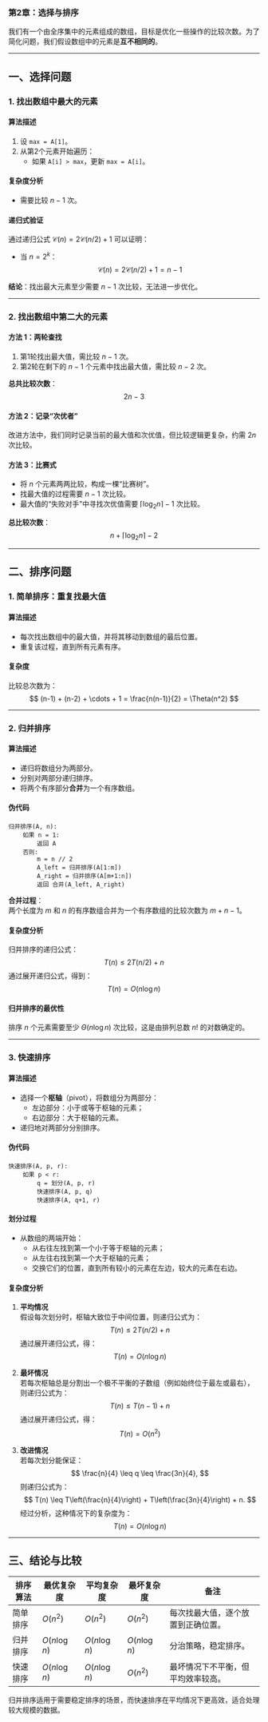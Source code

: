 ### 第2章：选择与排序

我们有一个由全序集中的元素组成的数组，目标是优化一些操作的比较次数。为了简化问题，我们假设数组中的元素是**互不相同的**。

---

## 一、选择问题

### **1. 找出数组中最大的元素**

#### **算法描述**
1. 设 `max = A[1]`。
2. 从第2个元素开始遍历：
   - 如果 `A[i] > max`，更新 `max = A[i]`。

#### **复杂度分析**
- 需要比较 $n - 1$ 次。

#### **递归式验证**
通过递归公式 $\mathcal{C}(n) = 2\mathcal{C}(n/2) + 1$ 可以证明：

- 当 $n = 2^k$：
$$
\mathcal{C}(n) = 2\mathcal{C}(n/2) + 1 = n - 1
$$

**结论**：找出最大元素至少需要 $n - 1$ 次比较，无法进一步优化。

---

### **2. 找出数组中第二大的元素**

#### **方法 1：两轮查找**
1. 第1轮找出最大值，需比较 $n - 1$ 次。
2. 第2轮在剩下的 $n - 1$ 个元素中找出最大值，需比较 $n - 2$ 次。

**总共比较次数**：  
$$2n - 3$$

#### **方法 2：记录“次优者”**
改进方法中，我们同时记录当前的最大值和次优值，但比较逻辑更复杂，约需 $2n$ 次比较。

#### **方法 3：比赛式**
- 将 $n$ 个元素两两比较，构成一棵“比赛树”。
- 找最大值的过程需要 $n - 1$ 次比较。
- 最大值的“失败对手”中寻找次优值需要 $\lceil \log_2 n \rceil - 1$ 次比较。

**总比较次数**：  
$$n + \lceil \log_2 n \rceil - 2$$

---

## 二、排序问题

### **1. 简单排序：重复找最大值**

#### **算法描述**
- 每次找出数组中的最大值，并将其移动到数组的最后位置。
- 重复该过程，直到所有元素有序。

#### **复杂度**
比较总次数为：
$$
(n-1) + (n-2) + \cdots + 1 = \frac{n(n-1)}{2} = \Theta(n^2)
$$

---

### **2. 归并排序**

#### **算法描述**
- 递归将数组分为两部分。
- 分别对两部分递归排序。
- 将两个有序部分**合并**为一个有序数组。

#### **伪代码**
```plaintext
归并排序(A, n):
    如果 n = 1:
        返回 A
    否则:
        m = n // 2
        A_left = 归并排序(A[1:m])
        A_right = 归并排序(A[m+1:n])
        返回 合并(A_left, A_right)
```

**合并过程**：  
两个长度为 $m$ 和 $n$ 的有序数组合并为一个有序数组的比较次数为 $m + n - 1$。

#### **复杂度分析**
归并排序的递归公式：
$$
T(n) \leq 2T(n/2) + n
$$
通过展开递归公式，得到：
$$
T(n) = O(n \log n)
$$

#### **归并排序的最优性**
排序 $n$ 个元素需要至少 $\Theta(n \log n)$ 次比较，这是由排列总数 $n!$ 的对数确定的。

---

### **3. 快速排序**

#### **算法描述**
- 选择一个**枢轴**（pivot），将数组分为两部分：
  - 左边部分：小于或等于枢轴的元素；
  - 右边部分：大于枢轴的元素。
- 递归地对两部分分别排序。

#### **伪代码**
```plaintext
快速排序(A, p, r):
    如果 p < r:
        q = 划分(A, p, r)
        快速排序(A, p, q)
        快速排序(A, q+1, r)
```

#### **划分过程**
- 从数组的两端开始：
  - 从右往左找到第一个小于等于枢轴的元素；
  - 从左往右找到第一个大于枢轴的元素；
  - 交换它们的位置，直到所有较小的元素在左边，较大的元素在右边。

#### **复杂度分析**
1. **平均情况**  
假设每次划分时，枢轴大致位于中间位置，则递归公式为：
$$
T(n) \leq 2T(n/2) + n
$$
通过展开递归公式，得：
$$
T(n) = O(n \log n)
$$

2. **最坏情况**  
若每次枢轴总是分割出一个极不平衡的子数组（例如始终位于最左或最右），则递归公式为：
$$
T(n) \leq T(n-1) + n
$$
通过展开递归公式，得：
$$
T(n) = O(n^2)
$$

3. **改进情况**  
若每次划分能保证：
$$
\frac{n}{4} \leq q \leq \frac{3n}{4},
$$
则递归公式为：
$$
T(n) \leq T\left(\frac{n}{4}\right) + T\left(\frac{3n}{4}\right) + n.
$$
经过分析，这种情况下的复杂度为：
$$
T(n) = O(n \log n)
$$

---

## 三、结论与比较

| 排序算法   | 最优复杂度       | 平均复杂度       | 最坏复杂度       | 备注                                |
|------------|------------------|------------------|------------------|-------------------------------------|
| 简单排序   | $O(n^2)$       | $O(n^2)$       | $O(n^2)$       | 每次找最大值，逐个放置到正确位置。  |
| 归并排序   | $O(n \log n)$  | $O(n \log n)$  | $O(n \log n)$  | 分治策略，稳定排序。                |
| 快速排序   | $O(n \log n)$  | $O(n \log n)$  | $O(n^2)$       | 最坏情况下不平衡，但平均效率较高。  |

归并排序适用于需要稳定排序的场景，而快速排序在平均情况下更高效，适合处理较大规模的数据。